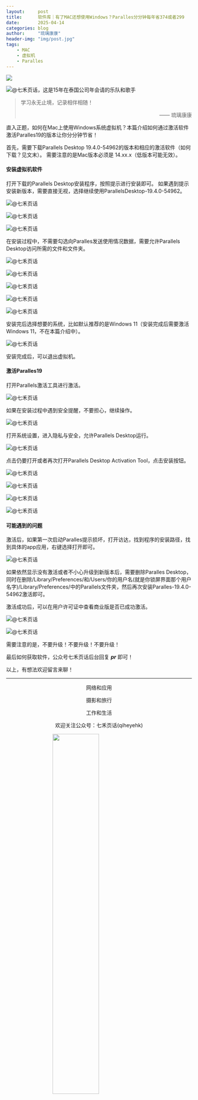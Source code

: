 ```yaml
---
layout:     post
title:      软件库｜有了MAC还想使用Windows？Paralles分分钟每年省374或者299
date:       2025-04-14
categories: blog
author:     "琉璃康康"
header-img: "img/post.jpg"
tags:
    - MAC
    - 虚拟机
    - Paralles
---
```


<style>
img{
  display:block;
  margin:0
  auto;
}
</style>

<meta name="referrer" content="never">

![][0]

![@七禾页话，这是15年在泰国公司年会请的乐队和歌手][1]

> 学习永无止境，记录相伴相随！
> <p align="right">—— 琉璃康康</p>

直入正题，如何在Mac上使用Windows系统虚拟机？本篇介绍如何通过激活软件激活Paralles19的版本让你分分钟节省！

首先，需要下载Parallels Desktop 19.4.0-54962的版本和相应的激活软件（如何下载？见文末）。
需要注意的是Mac版本必须是 14.xx.x（低版本可能无效）。

#### 安装虚拟机软件

打开下载的Parallels Desktop安装程序，按照提示进行安装即可。
如果遇到提示安装新版本，需要直接无视，选择继续使用ParallelsDesktop-19.4.0-54962。

![@七禾页话][2]

![@七禾页话][3]

![@七禾页话][4]

在安装过程中，不需要勾选向Paralles发送使用情况数据，需要允许Parallels Desktop访问所需的文件和文件夹。

![@七禾页话][5]

![@七禾页话][6]

![@七禾页话][7]

![@七禾页话][8]

![@七禾页话][9]

安装完后选择想要的系统，比如默认推荐的是Windows 11（安装完成后需要激活Windows 11，不在本篇介绍中）。

![@七禾页话][10]

安装完成后，可以退出虚拟机。

#### 激活Paralles19

打开Parallels激活工具进行激活。

![@七禾页话][11]

如果在安装过程中遇到安全提醒，不要担心，继续操作。

![@七禾页话][12]

打开系统设置，进入隐私与安全，允许Parallels Desktop运行。

![@七禾页话][13]

点击仍要打开或者再次打开Parallels Desktop Activation Tool，点击安装按钮。

![@七禾页话][14]

![@七禾页话][15]

![@七禾页话][16]

![@七禾页话][17]

#### 可能遇到的问题

激活后，如果第一次启动Paralles提示损坏，打开访达，找到程序的安装路径，找到具体的app应用，右键选择打开即可。

![@七禾页话][18]

如果依然显示没有激活或者不小心升级到新版本后，需要删除Paralles Desktop，同时在删除/Library/Preferences/和/Users/你的用户名(就是你锁屏界面那个用户名字)/Library/Preferences/中的Parallels文件夹，然后再次安装Paralles-19.4.0-54962激活即可。

激活成功后，可以在用户许可证中查看商业版是否已成功激活。

![@七禾页话][19]

![@七禾页话][20]


需要注意的是，不要升级！不要升级！不要升级！

最后如何获取软件，公众号七禾页话后台回复 ***pr*** 即可！

以上，有想法欢迎留言来聊！

------------
<p align="center">网络和应用</p>
<p align="center">摄影和旅行</p>
<p align="center">工作和生活</p>
<p align="center">欢迎关注公众号：七禾页话(qiheyehk)</p>
<img src="https://mmbiz.qpic.cn/mmbiz_jpg/QqiaFS6NT0eAaCjLpPgUZricqK7lIOO3hYEYIbjibRlYaiaTsib0reaQfQTmaibVw2QqZLibBWpCHJdg0v3V7yX8sQgWw/0?wx_fmt=jpeg" width="50%"/>


[0]: http://mmbiz.qpic.cn/mmbiz_gif/QqiaFS6NT0eCHicr2j8v4oD4rClUscedr9r55alibqTP1e9kss3HO7voULLsEv4yicuFFy0IJJeLAzX88yzyU9VTgA/640?wx_fmt=gif


[1]: https://mmbiz.qpic.cn/mmbiz_jpg/QqiaFS6NT0eDQUgxwJc2AUmFZsYPEpQCQLzJxPy5gVgMtDxoVT1SW0meZ98aVzaMJDbYZxqtTicicD6S96UGqcRuQ/640?wx_fmt=jpeg&amp;from=appmsg


[2]: https://mmbiz.qpic.cn/mmbiz_png/QqiaFS6NT0eDQUgxwJc2AUmFZsYPEpQCQUfHKys6gx7rHhydTe5QX4V5mUPGn5uwpNby8byEbGsdtumJBzqs8LQ/640?wx_fmt=png&amp;from=appmsg


[3]: https://mmbiz.qpic.cn/mmbiz_png/QqiaFS6NT0eDQUgxwJc2AUmFZsYPEpQCQAnVr2WOEm2GW2PcCeCzxSE1oSEx0PTGrgMxYA7XywSyuSpoiaVHfg8w/640?wx_fmt=png&amp;from=appmsg


[4]: https://mmbiz.qpic.cn/mmbiz_png/QqiaFS6NT0eDQUgxwJc2AUmFZsYPEpQCQxXic8hsObLUHiamCkGI7zsELCZCtxNgYhS1ZdlbuoXVicgb7SM6N5fQuA/640?wx_fmt=png&amp;from=appmsg


[5]: https://mmbiz.qpic.cn/mmbiz_png/QqiaFS6NT0eDQUgxwJc2AUmFZsYPEpQCQzzLE96TrzOSv5f3X2GxmXL2D4SPibCjFNdkuu2Nf162g8sNmz3gqXVg/640?wx_fmt=png&amp;from=appmsg


[6]: https://mmbiz.qpic.cn/mmbiz_png/QqiaFS6NT0eDQUgxwJc2AUmFZsYPEpQCQIiboIh2myxgloUXOklg5c33IqoY9SLKD7WicH5mKfbmL9MiccfsrsNmlQ/640?wx_fmt=png&amp;from=appmsg


[7]: https://mmbiz.qpic.cn/mmbiz_png/QqiaFS6NT0eDQUgxwJc2AUmFZsYPEpQCQTzwNSxSA0fOdltZaRFayCIvEckdmiaiaXUmPhByWoqcDFFGgs73cjLEQ/640?wx_fmt=png&amp;from=appmsg


[8]: https://mmbiz.qpic.cn/mmbiz_png/QqiaFS6NT0eDQUgxwJc2AUmFZsYPEpQCQ5Z1tgP3Hw1wjXFhpaicbP9lYU50pzuG6o7NgWBSXomIpVYeBaGMXyNA/640?wx_fmt=png&amp;from=appmsg


[9]: https://mmbiz.qpic.cn/mmbiz_png/QqiaFS6NT0eDQUgxwJc2AUmFZsYPEpQCQcDRLiaibuelG53h9em8mHO46gn7pY5KSJb8fiadmmCgOjqsaHEhYSTicnQ/640?wx_fmt=png&amp;from=appmsg


[10]: https://mmbiz.qpic.cn/mmbiz_png/QqiaFS6NT0eDQUgxwJc2AUmFZsYPEpQCQVURf18icJNaajuA3XnM9x2MJtFiau2ksw8R02rDB6gPB8iayY2NxM1kGw/640?wx_fmt=png&amp;from=appmsg


[11]: https://mmbiz.qpic.cn/mmbiz_png/QqiaFS6NT0eDQUgxwJc2AUmFZsYPEpQCQY8hwqIh0PPHfcf2FyObp1SovCG1jDNbo61ick7acoYDolWcRDdiaHuxg/640?wx_fmt=png&amp;from=appmsg


[12]: https://mmbiz.qpic.cn/mmbiz_png/QqiaFS6NT0eDQUgxwJc2AUmFZsYPEpQCQtdY1kia0Iib5kCloVLmdUc2aPjYKSuUZYrz1wOCykuW2ArjyWmXsVn6w/640?wx_fmt=png&amp;from=appmsg


[13]: https://mmbiz.qpic.cn/mmbiz_png/QqiaFS6NT0eDQUgxwJc2AUmFZsYPEpQCQPcME4nLcG5OAk2WIz67WJ8UCdKdtBMOKwz1BfWgehzMSHUn3Qz043Q/640?wx_fmt=png&amp;from=appmsg


[14]: https://mmbiz.qpic.cn/mmbiz_png/QqiaFS6NT0eDQUgxwJc2AUmFZsYPEpQCQxUsr4I4926b0W6df2NApwaE0cLaicuVY734m4F4tvShFiamuqpNQMdGg/640?wx_fmt=png&amp;from=appmsg


[15]: https://mmbiz.qpic.cn/mmbiz_png/QqiaFS6NT0eDQUgxwJc2AUmFZsYPEpQCQ4tuicyfjYmSqY6vue6yzrXd8nzLKNZicCtILulmLcRI1qrtqKvSefnzg/640?wx_fmt=png&amp;from=appmsg


[16]: https://mmbiz.qpic.cn/mmbiz_png/QqiaFS6NT0eDQUgxwJc2AUmFZsYPEpQCQA0DNd15yZuRwod2uIm05a1f4TrluYpW6jajzRoiaCQCYLvB4YWm6qRQ/640?wx_fmt=png&amp;from=appmsg


[17]: https://mmbiz.qpic.cn/mmbiz_png/QqiaFS6NT0eDQUgxwJc2AUmFZsYPEpQCQhnGbicz5K7v21PCypRJLCrXbziaJ1yfuslINZoJH2OicaCicCRJPoIqLNg/640?wx_fmt=png&amp;from=appmsg


[18]: https://mmbiz.qpic.cn/mmbiz_png/QqiaFS6NT0eDQUgxwJc2AUmFZsYPEpQCQic4xibd5O7icZWkorlpMk3bFUfMh9fBNsicib9oMyXZ6JMSGrGpgicicElHCQ/640?wx_fmt=png&amp;from=appmsg


[19]: https://mmbiz.qpic.cn/mmbiz_png/QqiaFS6NT0eDQUgxwJc2AUmFZsYPEpQCQaFKbOMJ6OsvicQYUJh5x4EAtWMQ3w7nRgzqt8MSCjDqWT1qwYicBPGNA/640?wx_fmt=png&amp;from=appmsg


[20]: https://mmbiz.qpic.cn/mmbiz_png/QqiaFS6NT0eDQUgxwJc2AUmFZsYPEpQCQxbpm1Bib5GEA10G18n5GGKTwbL0sHt9XPzoNONiblZxIOMhFZs0bARKw/640?wx_fmt=png&amp;from=appmsg

